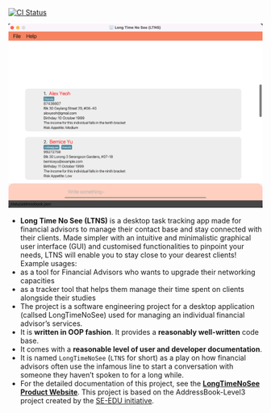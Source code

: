 [![CI Status](https://github.com/AY2223S1-CS2103T-W13-2/tp/workflows/Java%20CI/badge.svg)](https://github.com/AY2223S1-CS2103T-W13-2/tp/actions)


![Ui](docs/images/Ui.png)


* **Long Time No See (LTNS)** is a desktop task tracking app made for financial advisors to manage their contact base and stay connected with their clients. Made simpler with an intuitive and minimalistic graphical user interface (GUI) and customised functionalities to pinpoint your needs, LTNS will enable you to stay close to your dearest clients!<br>
  Example usages:
* as a tool for Financial Advisors who wants to upgrade their networking capacities
* as a tracker tool that helps them manage their time spent on clients alongside their studies
* The project is a software engineering project for a desktop application (callsed LongTimeNoSee) used for managing an individual financial advisor’s services.
* It is **written in OOP fashion**. It provides a **reasonably well-written** code base.
* It comes with a **reasonable level of user and developer documentation**.
* It is named `LongTimeNoSee` (`LTNS` for short) as a play on how financial advisors often use the infamous line to start a conversation with someone they haven’t spoken to for a long while.
* For the detailed documentation of this project, see the **[LongTimeNoSee Product Website](https://ay2223s1-cs2103t-w13-2.github.io/tp/)**.
  This project is based on the AddressBook-Level3 project created by the [SE-EDU initiative](https://se-education.org).
